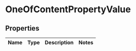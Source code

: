 # OneOfContentPropertyValue

## Properties
Name | Type | Description | Notes
------------ | ------------- | ------------- | -------------
